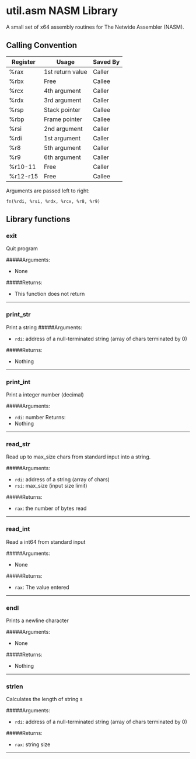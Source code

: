 # util.asm NASM Library
A small set of x64 assembly routines for The Netwide Assembler (NASM).

## Calling Convention

Register | Usage | Saved By
---------|-------|---------------
%rax | 1st return value | Caller
%rbx | Free | Callee
%rcx | 4th argument | Caller
%rdx | 3rd argument | Caller
%rsp | Stack pointer | Callee
%rbp | Frame pointer | Callee
%rsi | 2nd argument | Caller
%rdi | 1st argument | Caller
%r8 | 5th argument | Caller
%r9 | 6th argument | Caller
%r10-11 | Free | Caller
%r12-r15 | Free |  Callee

Arguments are passed left to right:  

```
fn(%rdi, %rsi, %rdx, %rcx, %r8, %r9)
```

## Library functions

### exit
Quit program

#####Arguments: 
*   None

#####Returns: 
*   This function does not return

- - -

### print_str
Print a string
#####Arguments: 
*   `rdi`: address of a null-terminated string (array of chars terminated by 0)
   
#####Returns: 
*   Nothing

- - -

### print_int
Print a integer number (decimal)

#####Arguments: 
*   `rdi`: number
Returns: 
*   Nothing

- - -

### read_str
Read up to max_size chars from standard input into a string.

#####Arguments: 
*   `rdi`: address of a string (array of chars)
*   `rsi`: max_size (input size limit)

#####Returns: 
*   `rax`: the number of bytes read

- - -

### read_int
Read a int64 from standard input

#####Arguments: 
*   None

#####Returns: 
*   `rax`: The value entered

- - -

### endl
Prints a newline character

#####Arguments: 
*   None

#####Returns:
*   Nothing

- - -

### strlen
Calculates the length of string s

#####Arguments: 
*   `rdi`: address of a null-terminated string (array of chars terminated by 0)
  
#####Returns: 
*   `rax`: string size
		
- - -
